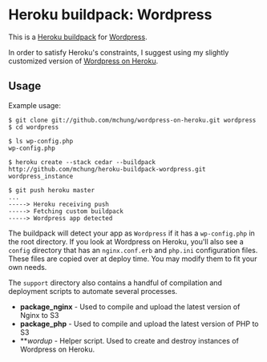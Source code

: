 Heroku buildpack: Wordpress
===========================

This is a [Heroku buildpack](http://devcenter.heroku.com/articles/buildpack) for [Wordpress](http://wordpress.org).

In order to satisfy Heroku's constraints, I suggest using my slightly customized version of [Wordpress on Heroku](http://github.com/mchung/wordpress-on-heroku). 

Usage
-----

Example usage:

	$ git clone git://github.com/mchung/wordpress-on-heroku.git wordpress
	$ cd wordpress

    $ ls wp-config.php
    wp-config.php

    $ heroku create --stack cedar --buildpack http://github.com/mchung/heroku-buildpack-wordpress.git wordpress_instance

    $ git push heroku master
    ...
    -----> Heroku receiving push
    -----> Fetching custom buildpack
    -----> Wordpress app detected

The buildpack will detect your app as `Wordpress` if it has a `wp-config.php` in the root directory. If you look at Wordpress on Heroku, you'll also see a `config` directory that has an `nginx.conf.erb` and `php.ini` configuration files. These files are copied over at deploy time. You may modify them to fit your own needs.

The `support` directory also contains a handful of compilation and deployment scripts to automate several processes.

* **package_nginx** - Used to compile and upload the latest version of Nginx to S3
* **package_php** - Used to compile and upload the latest version of PHP to S3
* ***wordup* - Helper script. Used to create and destroy instances of Wordpress on Heroku.